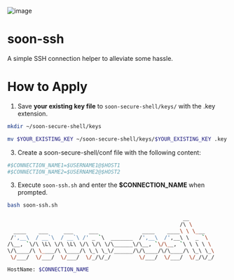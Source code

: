 ![image](https://github.com/kimhyunsoon/soon-secure-shell/assets/60641694/99755db2-76b3-463e-a364-7e5520c9a162)

# soon-ssh
A simple SSH connection helper to alleviate some hassle.

# How to Apply
1. Save **your existing key file** to `soon-secure-shell/keys/` with the .key extension.

```bash
mkdir ~/soon-secure-shell/keys
```
```bash
mv $YOUR_EXISTING_KEY ~/soon-secure-shell/keys/$YOUR_EXISTING_KEY .key
```

3. Create a soon-secure-shell/conf file with the following content:

```bash
#$CONNECTION_NAME1=$USERNAME1@$HOST1
#$CONNECTION_NAME2=$USERNAME2@$HOST2
```

3. Execute `soon-ssh.sh` and enter the **$CONNECTION_NAME** when prompted.

```bash
bash soon-ssh.sh
```
```bash
                                                        __
                                                       /\ \
  ____    ___     ___     ___              ____    ____\ \ \___
 /',__\  / __`\  / __`\ /' _ `\  _______  /',__\  /',__\ \  _ `\
/\__, `\/\ \L\ \/\ \L\ \/\ \/\ \/\______\/\__, `\/\__, `\ \ \ \ \
\/\____/\ \____/\ \____/\ \_\ \_\/______/\/\____/\/\____/\ \_\ \_\
 \/___/  \/___/  \/___/  \/_/\/_/         \/___/  \/___/  \/_/\/_/

HostName: $CONNECTION_NAME
```
